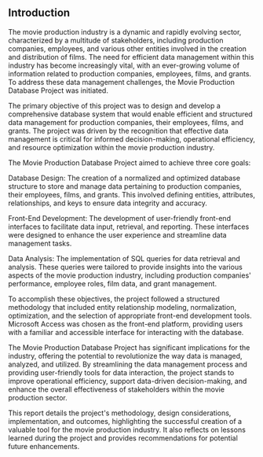 ## Introduction

The movie production industry is a dynamic and rapidly evolving sector, characterized by a multitude of stakeholders, including production companies, employees, and various other entities involved in the creation and distribution of films. The need for efficient data management within this industry has become increasingly vital, with an ever-growing volume of information related to production companies, employees, films, and grants. To address these data management challenges, the Movie Production Database Project was initiated.

The primary objective of this project was to design and develop a comprehensive database system that would enable efficient and structured data management for production companies, their employees, films, and grants. The project was driven by the recognition that effective data management is critical for informed decision-making, operational efficiency, and resource optimization within the movie production industry.

The Movie Production Database Project aimed to achieve three core goals:

Database Design: The creation of a normalized and optimized database structure to store and manage data pertaining to production companies, their employees, films, and grants. This involved defining entities, attributes, relationships, and keys to ensure data integrity and accuracy.

Front-End Development: The development of user-friendly front-end interfaces to facilitate data input, retrieval, and reporting. These interfaces were designed to enhance the user experience and streamline data management tasks.

Data Analysis: The implementation of SQL queries for data retrieval and analysis. These queries were tailored to provide insights into the various aspects of the movie production industry, including production companies' performance, employee roles, film data, and grant management.

To accomplish these objectives, the project followed a structured methodology that included entity relationship modeling, normalization, optimization, and the selection of appropriate front-end development tools. Microsoft Access was chosen as the front-end platform, providing users with a familiar and accessible interface for interacting with the database.

The Movie Production Database Project has significant implications for the industry, offering the potential to revolutionize the way data is managed, analyzed, and utilized. By streamlining the data management process and providing user-friendly tools for data interaction, the project stands to improve operational efficiency, support data-driven decision-making, and enhance the overall effectiveness of stakeholders within the movie production sector.

This report details the project's methodology, design considerations, implementation, and outcomes, highlighting the successful creation of a valuable tool for the movie production industry. It also reflects on lessons learned during the project and provides recommendations for potential future enhancements.